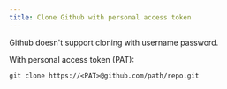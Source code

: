 ```yaml
---
title: Clone Github with personal access token
---
```


Github doesn't support cloning with username password.

With personal access token (PAT):

```
git clone https://<PAT>@github.com/path/repo.git
```
